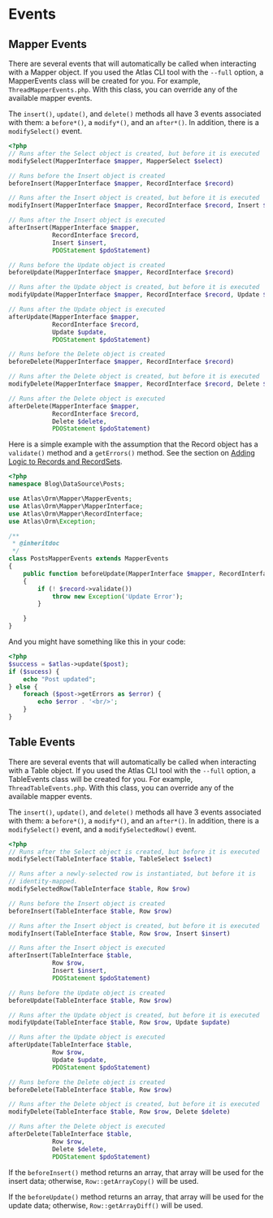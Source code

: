 # Events

## Mapper Events

There are several events that will automatically be called when interacting with a
Mapper object. If you used the Atlas CLI tool with the `--full` option, a
MapperEvents class will be created for you. For example, `ThreadMapperEvents.php`.
With this class, you can override any of the available mapper events.

The `insert()`, `update()`, and `delete()` methods all have 3 events associated
with them: a `before*()`, a `modify*()`, and an `after*()`. In addition, there
is a `modifySelect()` event.

```php
<?php
// Runs after the Select object is created, but before it is executed
modifySelect(MapperInterface $mapper, MapperSelect $select)

// Runs before the Insert object is created
beforeInsert(MapperInterface $mapper, RecordInterface $record)

// Runs after the Insert object is created, but before it is executed
modifyInsert(MapperInterface $mapper, RecordInterface $record, Insert $insert)

// Runs after the Insert object is executed
afterInsert(MapperInterface $mapper,
            RecordInterface $record,
            Insert $insert,
            PDOStatement $pdoStatement)

// Runs before the Update object is created
beforeUpdate(MapperInterface $mapper, RecordInterface $record)

// Runs after the Update object is created, but before it is executed
modifyUpdate(MapperInterface $mapper, RecordInterface $record, Update $update)

// Runs after the Update object is executed
afterUpdate(MapperInterface $mapper,
            RecordInterface $record,
            Update $update,
            PDOStatement $pdoStatement)

// Runs before the Delete object is created
beforeDelete(MapperInterface $mapper, RecordInterface $record)

// Runs after the Delete object is created, but before it is executed
modifyDelete(MapperInterface $mapper, RecordInterface $record, Delete $delete)

// Runs after the Delete object is executed
afterDelete(MapperInterface $mapper,
            RecordInterface $record,
            Delete $delete,
            PDOStatement $pdoStatement)
```

Here is a simple example with the assumption that the Record object has a
`validate()` method and a `getErrors()` method. See the section on [Adding Logic
to Records and RecordSets](behavior.html).

```php
<?php
namespace Blog\DataSource\Posts;

use Atlas\Orm\Mapper\MapperEvents;
use Atlas\Orm\Mapper\MapperInterface;
use Atlas\Orm\Mapper\RecordInterface;
use Atlas\Orm\Exception;

/**
 * @inheritdoc
 */
class PostsMapperEvents extends MapperEvents
{
    public function beforeUpdate(MapperInterface $mapper, RecordInterface $record)
    {
        if (! $record->validate())
            throw new Exception('Update Error');
        }

    }
}
```

And you might have something like this in your code:

```php
<?php
$success = $atlas->update($post);
if ($sucess) {
    echo "Post updated";
} else {
    foreach ($post->getErrors as $error) {
        echo $error . '<br/>';
    }
}
```

## Table Events

There are several events that will automatically be called when interacting with a
Table object. If you used the Atlas CLI tool with the `--full` option, a
TableEvents class will be created for you. For example, `ThreadTableEvents.php`.
With this class, you can override any of the available mapper events.

The `insert()`, `update()`, and `delete()` methods all have 3 events associated
with them: a `before*()`, a `modify*()`, and an `after*()`. In addition, there
is a `modifySelect()` event, and a `modifySelectedRow()` event.

```php
<?php
// Runs after the Select object is created, but before it is executed
modifySelect(TableInterface $table, TableSelect $select)

// Runs after a newly-selected row is instantiated, but before it is
// identity-mapped.
modifySelectedRow(TableInterface $table, Row $row)

// Runs before the Insert object is created
beforeInsert(TableInterface $table, Row $row)

// Runs after the Insert object is created, but before it is executed
modifyInsert(TableInterface $table, Row $row, Insert $insert)

// Runs after the Insert object is executed
afterInsert(TableInterface $table,
            Row $row,
            Insert $insert,
            PDOStatement $pdoStatement)

// Runs before the Update object is created
beforeUpdate(TableInterface $table, Row $row)

// Runs after the Update object is created, but before it is executed
modifyUpdate(TableInterface $table, Row $row, Update $update)

// Runs after the Update object is executed
afterUpdate(TableInterface $table,
            Row $row,
            Update $update,
            PDOStatement $pdoStatement)

// Runs before the Delete object is created
beforeDelete(TableInterface $table, Row $row)

// Runs after the Delete object is created, but before it is executed
modifyDelete(TableInterface $table, Row $row, Delete $delete)

// Runs after the Delete object is executed
afterDelete(TableInterface $table,
            Row $row,
            Delete $delete,
            PDOStatement $pdoStatement)
```

If the `beforeInsert()` method returns an array, that array will be used for the
insert data; otherwise, `Row::getArrayCopy()` will be used.

If the `beforeUpdate()` method returns an array, that array will be used for the
update data; otherwise, `Row::getArrayDiff()` will be used.
